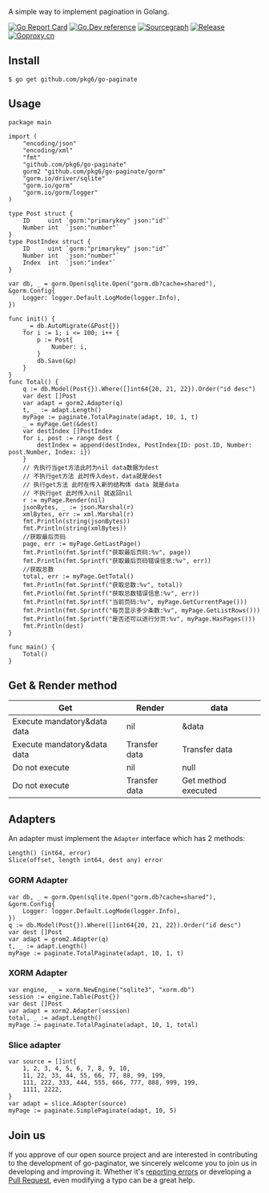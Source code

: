 A simple way to implement pagination in Golang.

[![Go Report Card](https://goreportcard.com/badge/github.com/pkg6/go-paginate)](https://goreportcard.com/report/github.com/pkg6/go-paginate)
[![Go.Dev reference](https://img.shields.io/badge/go.dev-reference-blue?logo=go&logoColor=white)](https://pkg.go.dev/github.com/pkg6/go-paginate?tab=doc)
[![Sourcegraph](https://sourcegraph.com/github.com/pkg6/go-paginate/-/badge.svg)](https://sourcegraph.com/github.com/pkg6/go-paginate?badge)
[![Release](https://img.shields.io/github/release/pkg6/go-paginator.svg?style=flat-square)](https://github.com/pkg6/go-paginate/releases)
[![Goproxy.cn](https://goproxy.cn/stats/github.com/pkg6/go-paginate/badges/download-count.svg)](https://goproxy.cn)

## Install

~~~
$ go get github.com/pkg6/go-paginate
~~~

## Usage

~~~
package main

import (
	"encoding/json"
	"encoding/xml"
	"fmt"
	"github.com/pkg6/go-paginate"
	gorm2 "github.com/pkg6/go-paginate/gorm"
	"gorm.io/driver/sqlite"
	"gorm.io/gorm"
	"gorm.io/gorm/logger"
)

type Post struct {
	ID     uint `gorm:"primarykey" json:"id"`
	Number int  `json:"number"`
}
type PostIndex struct {
	ID     uint `gorm:"primarykey" json:"id"`
	Number int  `json:"number"`
	Index  int  `json:"index"`
}

var db, _ = gorm.Open(sqlite.Open("gorm.db?cache=shared"), &gorm.Config{
	Logger: logger.Default.LogMode(logger.Info),
})

func init() {
	_ = db.AutoMigrate(&Post{})
	for i := 1; i <= 100; i++ {
		p := Post{
			Number: i,
		}
		db.Save(&p)
	}
}
func Total() {
	q := db.Model(Post{}).Where([]int64{20, 21, 22}).Order("id desc")
	var dest []Post
	var adapt = gorm2.Adapter(q)
	t, _ := adapt.Length()
	myPage := paginate.TotalPaginate(adapt, 10, 1, t)
	_ = myPage.Get(&dest)
	var destIndex []PostIndex
	for i, post := range dest {
		destIndex = append(destIndex, PostIndex{ID: post.ID, Number: post.Number, Index: i})
	}
	// 先执行当get方法此时为nil data数据为dest
	// 不执行get方法 此时传入dest，data就是dest
	// 执行get方法 此时在传入新的结构体 data 就是data
	// 不执行get 此时传入nil 就返回nil
	r := myPage.Render(nil)
	jsonBytes, _ := json.Marshal(r)
	xmlBytes, err := xml.Marshal(r)
	fmt.Println(string(jsonBytes))
	fmt.Println(string(xmlBytes))
	//获取最后页码
	page, err := myPage.GetLastPage()
	fmt.Println(fmt.Sprintf("获取最后页码:%v", page))
	fmt.Println(fmt.Sprintf("获取最后页码错误信息:%v", err))
	//获取总数
	total, err := myPage.GetTotal()
	fmt.Println(fmt.Sprintf("获取总数:%v", total))
	fmt.Println(fmt.Sprintf("获取总数错误信息:%v", err))
	fmt.Println(fmt.Sprintf("当前页码:%v", myPage.GetCurrentPage()))
	fmt.Println(fmt.Sprintf("每页显示多少条数:%v", myPage.GetListRows()))
	fmt.Println(fmt.Sprintf("是否还可以进行分页:%v", myPage.HasPages()))
	fmt.Println(dest)
}

func main() {
	Total()
}
~~~

## Get & Render method

| Get                         | Render        | data                |
| --------------------------- | ------------- | ------------------- |
| Execute mandatory&data data | nil           | &data               |
| Execute mandatory&data data | Transfer data | Transfer data       |
| Do not execute              | nil           | null                |
| Do not execute              | Transfer data | Get method executed |

## Adapters

An adapter must implement the `Adapter` interface which has 2 methods:
~~~
Length() (int64, error)
Slice(offset, length int64, dest any) error
~~~

### GORM Adapter
~~~
var db, _ = gorm.Open(sqlite.Open("gorm.db?cache=shared"), &gorm.Config{
	Logger: logger.Default.LogMode(logger.Info),
})
q := db.Model(Post{}).Where([]int64{20, 21, 22}).Order("id desc")
var dest []Post
var adapt = grom2.Adapter(q)
t, _ := adapt.Length()
myPage := paginate.TotalPaginate(adapt, 10, 1, t)
~~~

### XORM Adapter
~~~
var engine, _ = xorm.NewEngine("sqlite3", "xorm.db")
session := engine.Table(Post{})
var dest []Post
var adapt = xorm2.Adapter(session)
total, _ := adapt.Length()
myPage := paginate.TotalPaginate(adapt, 10, 1, total)
~~~

### Slice adapter
~~~
var source = []int{
	1, 2, 3, 4, 5, 6, 7, 8, 9, 10,
	11, 22, 33, 44, 55, 66, 77, 88, 99, 199,
	111, 222, 333, 444, 555, 666, 777, 888, 999, 199,
	1111, 2222,
}
var adapt = slice.Adapter(source)
myPage := paginate.SimplePaginate(adapt, 10, 5)
~~~

## Join us

If you approve of our open source project and are interested in contributing to the development of go-paginator, we sincerely welcome you to join us in developing and improving it. Whether it's [reporting errors](https://github.com/pkg6/go-paginate/issues) or developing a [Pull Request](https://github.com/pkg6/go-paginate/pulls), even modifying a typo can be a great help.

